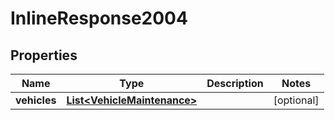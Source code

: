 
# InlineResponse2004

## Properties
Name | Type | Description | Notes
------------ | ------------- | ------------- | -------------
**vehicles** | [**List&lt;VehicleMaintenance&gt;**](VehicleMaintenance.md) |  |  [optional]



